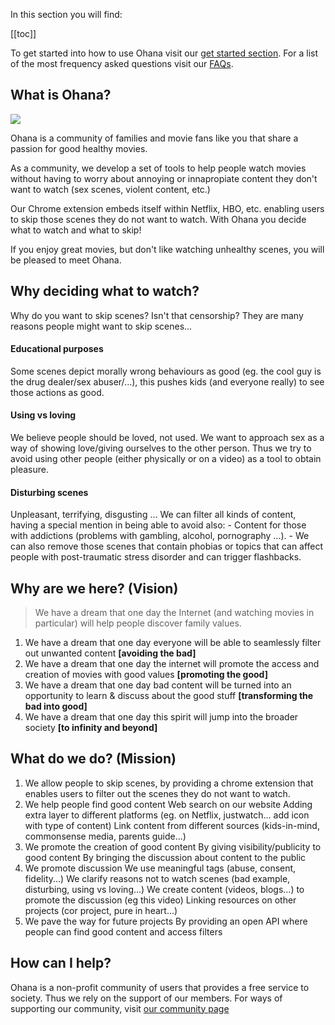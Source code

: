 In this section you will find:

[[toc]]

To get started into how to use Ohana visit our [get started section](/get-started). For a list of the most frequency asked questions visit our [FAQs](/faqs).

## What is Ohana?

![](images/means-family.jpg)

Ohana is a community of families and movie fans like you that share a passion for good healthy movies.

As a community, we develop a set of tools to help people watch movies without having to worry about annoying or innapropiate content they don't want to watch (sex scenes, violent content, etc.)

Our Chrome extension embeds itself within Netflix, HBO, etc. enabling users to skip those scenes they do not want to watch. With Ohana you decide what to watch and what to skip!

If you enjoy great movies, but don't like watching unhealthy scenes, you will be pleased to meet Ohana.

## Why deciding what to watch?

Why do you want to skip scenes? Isn't that censorship? They are many reasons people might want to skip scenes...

#### Educational purposes

Some scenes depict morally wrong behaviours as good (eg. the cool guy is the drug dealer/sex abuser/...), this pushes kids (and everyone really) to see those actions as good.

#### Using vs loving

We believe people should be loved, not used. We want to approach sex as a way of showing love/giving ourselves to the other person. Thus we try to avoid using other people (either physically or on a video) as a tool to obtain pleasure.

#### Disturbing scenes

Unpleasant, terrifying, disgusting ... We can filter all kinds of content, having a special mention in being able to avoid also: - Content for those with addictions (problems with gambling, alcohol, pornography ...). - We can also remove those scenes that contain phobias or topics that can affect people with post-traumatic stress disorder and can trigger flashbacks.

## Why are we here? (Vision)

> We have a dream that one day the Internet (and watching movies in particular) will help people discover family values.

1.  We have a dream that one day everyone will be able to seamlessly filter out unwanted content **\[avoiding the bad\]**
2.  We have a dream that one day the internet will promote the access and creation of movies with good values **\[promoting the good\]**
3.  We have a dream that one day bad content will be turned into an opportunity to learn & discuss about the good stuff **\[transforming the bad into good\]**
4.  We have a dream that one day this spirit will jump into the broader society **\[to infinity and beyond\]**

## What do we do? (Mission)

1.  We allow people to skip scenes, by providing a chrome extension that enables users to filter out the scenes they do not want to watch.
2.  We help people find good content Web search on our website Adding extra layer to different platforms (eg. on Netflix, justwatch... add icon with type of content) Link content from different sources (kids-in-mind, commonsense media, parents guide...)
3.  We promote the creation of good content By giving visibility/publicity to good content By bringing the discussion about content to the public
4.  We promote discussion We use meaningful tags (abuse, consent, fidelity...) We clarify reasons not to watch scenes (bad example, disturbing, using vs loving...) We create content (videos, blogs...) to promote the discussion (eg this video) Linking resources on other projects (cor project, pure in heart...)
5.  We pave the way for future projects By providing an open API where people can find good content and access filters

## How can I help?

Ohana is a non-profit community of users that provides a free service to society. Thus we rely on the support of our members. For ways of supporting our community, visit [our community page](https://ohana.tv/community)
